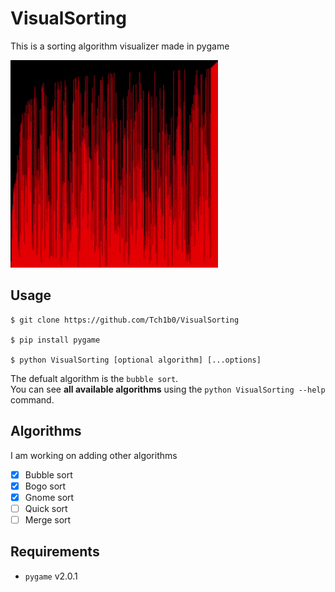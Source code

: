 # VisualSorting
This is a sorting algorithm visualizer made in pygame

![Demonstration](./media/SortingDemo.gif)

## Usage
```
$ git clone https://github.com/Tch1b0/VisualSorting

$ pip install pygame

$ python VisualSorting [optional algorithm] [...options]
```
The defualt algorithm is the `bubble sort`. 
<br>You can see **all available algorithms** using the `python VisualSorting --help` command.

## Algorithms
I am working on adding other algorithms
- [x] Bubble sort
- [x] Bogo sort
- [x] Gnome sort
- [ ] Quick sort
- [ ] Merge sort

## Requirements

* `pygame` v2.0.1